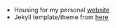 * Housing for my personal [website](https://aghinsa.github.io)
* Jekyll template/theme from [here](https://github.com/artemsheludko/derrick)
